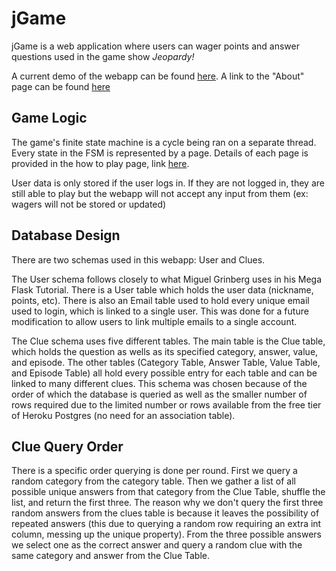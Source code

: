 jGame
======
jGame is a web application where users can wager points and answer questions used in the game show *Jeopardy!*

A current demo of the webapp can be found [here](j-game.herokuapp.com). A link to the "About" page can be found [here](http://j-game.herokuapp.com/about)

Game Logic
------
The game's finite state machine is a cycle being ran on a separate thread. Every state in the FSM is represented by a page. Details of each page is provided in the how to play page, link [here](http://j-game.herokuapp.com/learn).

User data is only stored if the user logs in. If they are not logged in, they are still able to play but the webapp will not accept any input from them (ex: wagers will not be stored or updated)

Database Design
------
There are two schemas used in this webapp: User and Clues.

The User schema follows closely to what Miguel Grinberg uses in his Mega Flask Tutorial. There is a User table which holds the user data (nickname, points, etc). There is also an Email table used to hold every unique email used to login, which is linked to a single user. This was done for a future modification to allow users to link multiple emails to a single account.

The Clue schema uses five different tables. The main table is the Clue table, which holds the question as wells as its specified category, answer, value, and episode. The other tables (Category Table, Answer Table, Value Table, and Episode Table) all hold every possible entry for each table and can be linked to many different clues. This schema was chosen because of the order of which the database is queried as well as the smaller number of rows required due to the limited number or rows available from the free tier of Heroku Postgres (no need for an association table).

Clue Query Order
------
There is a specific order querying is done per round. First we query a random category from the category table. Then we gather a list of all possible unique answers from that category from the Clue Table, shuffle the list, and return the first three. The reason why we don't query the first three random answers from the clues table is because it leaves the possibility of repeated answers (this due to querying a random row requiring an extra int column, messing up the unique property). From the three possible answers we select one as the correct answer and query a random clue with the same category and answer from the Clue Table.